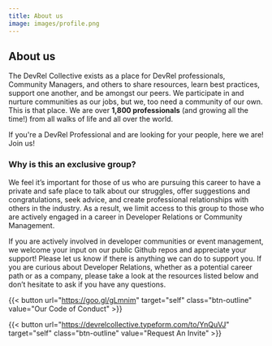 ```yaml
---
title: About us
image: images/profile.png
---
```

## About us
The DevRel Collective exists as a place for DevRel professionals, Community Managers, and others to share resources, learn best practices, support one another, and be amongst our peers. We participate in and nurture communities as our jobs, but we, too need a community of our own. This is that place. We are over **1,800 professionals** (and growing all the time!) from all walks of life and all over the world.

If you're a DevRel Professional and are looking for your people, here we are! Join us!

### Why is this an exclusive group?
We feel it’s important for those of us who are pursuing this career to have a private and safe place to talk about our struggles, offer suggestions and congratulations, seek advice, and create professional relationships with others in the industry. As a result, we limit access to this group to those who are actively engaged in a career in Developer Relations or Community Management.

If you are actively involved in developer communities or event management, we welcome your input on our public Github repos and appreciate your support! Please let us know if there is anything we can do to support you. If you are curious about Developer Relations, whether as a potential career path or as a company, please take a look at the resources listed below and don’t hesitate to ask if you have any questions.

{{< button url="https://goo.gl/gLmnim" target="self" class="btn-outline" value="Our Code of Conduct" >}}

{{< button url="https://devrelcollective.typeform.com/to/YnQuVJ" target="self" class="btn-outline" value="Request An Invite" >}}
